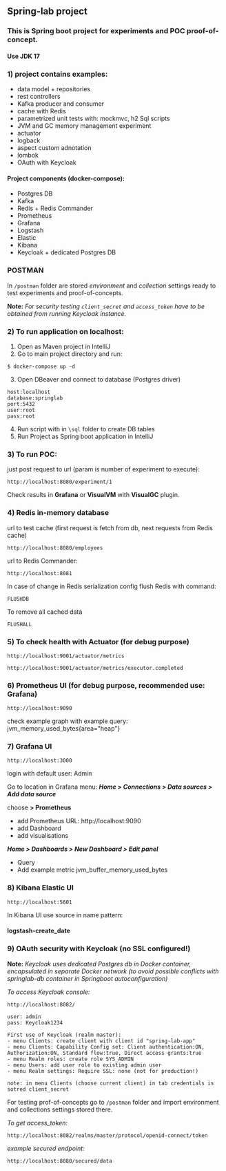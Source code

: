 ## Spring-lab project
### This is Spring boot project for experiments and POC proof-of-concept. 
#### Use JDK 17

### 1) project contains examples:
- data model + repositories
- rest controllers
- Kafka producer and consumer
- cache with Redis
- parametrized unit tests with: mockmvc, h2 Sql scripts
- JVM and GC memory management experiment
- actuator
- logback
- aspect custom adnotation
- lombok
- OAuth with Keycloak

#### Project components (docker-compose):
- Postgres DB
- Kafka
- Redis + Redis Commander
- Prometheus
- Grafana
- Logstash
- Elastic
- Kibana
- Keycloak + dedicated Postgres DB

### POSTMAN
In `/postman` folder are stored *environment* and *collection* settings ready to test experiments and proof-of-concepts.

**Note:** *For security testing `client_secret` and `access_token` have to be obtained from running Keycloak instance.*

### 2) To run application on localhost:
1. Open as Maven project in IntelliJ
2. Go to main project directory and run:
```
$ docker-compose up -d
```
3. Open DBeaver and connect to database (Postgres driver)
```
host:localhost
database:springlab
port:5432
user:root
pass:root
```

4. Run script with in `\sql` folder to create DB tables
5. Run Project as Spring boot application in IntelliJ

### 3) To run POC:
just post request to url (param is number of experiment to execute):
```
http://localhost:8080/experiment/1
```
Check results in **Grafana** or **VisualVM** with **VisualGC** plugin.

### 4) Redis in-memory database
url to test cache (first request is fetch from db, next requests from Redis cache)
```
http://localhost:8080/employees
```
url to Redis Commander: 
```
http://localhost:8081
```

In case of change in Redis serialization config flush Redis with command:
```
FLUSHDB
```
To remove all cached data
```
FLUSHALL
```
### 5) To check health with Actuator (for debug purpose)
```
http://localhost:9001/actuator/metrics

http://localhost:9001/actuator/metrics/executor.completed
```
### 6) Prometheus UI (for debug purpose, recommended use: Grafana)
```
http://localhost:9090
```
check example graph with example query:
jvm_memory_used_bytes{area="heap"}

### 7) Grafana UI
```
http://localhost:3000
```
login with default user: Admin

Go to location in Grafana menu: 
***Home > Connections > Data sources > Add data source***

choose **> Prometheus**
- add Prometheus URL: http://localhost:9090
- add Dashboard
- add visualisations

***Home > Dashboards > New Dashboard > Edit panel***
- Query
- Add example metric jvm_buffer_memory_used_bytes

### 8) Kibana Elastic UI
```
http://localhost:5601
```
In Kibana UI use source in name pattern: 
#### logstash-create_date

### 9) OAuth security with Keycloak (no SSL configured!)
**Note:** *Keycloak uses dedicated Postgres db in Docker container, encapsulated in separate Docker network
(to avoid possible conflicts with  springlab-db container in Springboot autoconfiguration)*

*To access Keycloak console:*
```
http://localhost:8082/
```
```
user: admin
pass: Keycloak1234
```

```
First use of Keycloak (realm master):
- menu Clients: create client with client id "spring-lab-app"
- menu Clients: Capability Config set: Client authentication:ON, Authorization:ON, Standard flow:true, Direct access grants:true
- menu Realm roles: create role SYS_ADMIN
- menu Users: add user role to existing admin user
- menu Realm settings: Require SSL: none (not for production!)

note: in menu Clients (choose current client) in tab credentials is sotred client_secret
```


For testing prof-of-concepts go to `/postman` folder and import environment and collections settings stored there.

*To get access_token:*
```
http://localhost:8082/realms/master/protocol/openid-connect/token
```
*example secured endpoint:*
```
http://localhost:8080/secured/data
```
